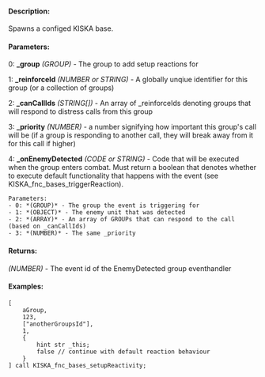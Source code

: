 #### Description:
Spawns a configed KISKA base.

#### Parameters:
0: **_group** *(GROUP)* - The group to add setup reactions for

1: **_reinforceId** *(NUMBER or STRING)* - A globally unqiue identifier for this group (or a collection of groups)

2: **_canCallIds** *(STRING[])* - An array of _reinforceIds denoting groups that will respond todistress calls from this group

3: **_priority** *(NUMBER)* - a number signifying how important this group's call will be(if a group is responding to another call, they will break away from it for this call if higher)

4: **_onEnemyDetected** *(CODE or STRING)* - Code that will be executed when the group enters combat.Must return a boolean that denotes whether to execute default functionality that happenswith the event (see KISKA_fnc_bases_triggerReaction).
    Parameters:
    - 0: *(GROUP)* - The group the event is triggering for
    - 1: *(OBJECT)* - The enemy unit that was detected
    - 2: *(ARRAY)* - An array of GROUPs that can respond to the call (based on _canCallIds)
    - 3: *(NUMBER)* - The same _priority

#### Returns:
*(NUMBER)* - The event id of the EnemyDetected group eventhandler

#### Examples:
```sqf
[
    aGroup,
    123,
    ["anotherGroupsId"],
    1,
    {
        hint str _this;
        false // continue with default reaction behaviour
    }
] call KISKA_fnc_bases_setupReactivity;
```

